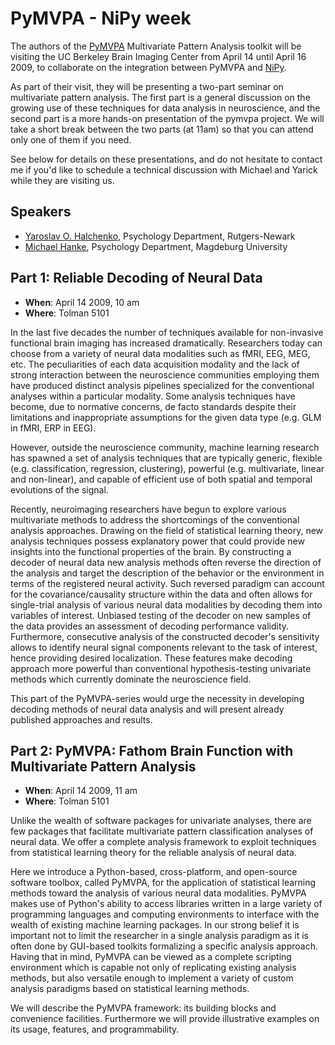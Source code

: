 # PyMVPA - NiPy week

The authors of the [PyMVPA](http://www.pymvpa.org) Multivariate Pattern
Analysis toolkit will be visiting the UC Berkeley Brain Imaging Center
from April 14 until April 16 2009, to collaborate on the integration
between PyMVPA and [NiPy](http://neuroimaging.scipy.org).

As part of their visit, they will be presenting a two-part seminar on
multivariate pattern analysis. The first part is a general discussion on
the growing use of these techniques for data analysis in neuroscience,
and the second part is a more hands-on presentation of the pymvpa
project. We will take a short break between the two parts (at 11am) so
that you can attend only one of them if you need.

See below for details on these presentations, and do not hesitate to
contact me if you\'d like to schedule a technical discussion with
Michael and Yarick while they are visiting us.

## Speakers

- [Yaroslav O. Halchenko](http://www.onerussian.com/), Psychology
  Department, Rutgers-Newark
- [Michael
  Hanke](http://apsy.gse.uni-magdeburg.de/main/index.psp?page=hanke/main),
  Psychology Department, Magdeburg University

## Part 1: Reliable Decoding of Neural Data

- **When**: April 14 2009, 10 am
- **Where**: Tolman 5101

In the last five decades the number of techniques available for
non-invasive functional brain imaging has increased dramatically.
Researchers today can choose from a variety of neural data modalities
such as fMRI, EEG, MEG, etc. The peculiarities of each data acquisition
modality and the lack of strong interaction between the neuroscience
communities employing them have produced distinct analysis pipelines
specialized for the conventional analyses within a particular modality.
Some analysis techniques have become, due to normative concerns, de
facto standards despite their limitations and inappropriate assumptions
for the given data type (e.g. GLM in fMRI, ERP in EEG).

However, outside the neuroscience community, machine learning research
has spawned a set of analysis techniques that are typically generic,
flexible (e.g. classification, regression, clustering), powerful (e.g.
multivariate, linear and non-linear), and capable of efficient use of
both spatial and temporal evolutions of the signal.

Recently, neuroimaging researchers have begun to explore various
multivariate methods to address the shortcomings of the conventional
analysis approaches. Drawing on the field of statistical learning
theory, new analysis techniques possess explanatory power that could
provide new insights into the functional properties of the brain. By
constructing a decoder of neural data new analysis methods often reverse
the direction of the analysis and target the description of the behavior
or the environment in terms of the registered neural activity. Such
reversed paradigm can account for the covariance/causality structure
within the data and often allows for single-trial analysis of various
neural data modalities by decoding them into variables of interest.
Unbiased testing of the decoder on new samples of the data provides an
assessment of decoding performance validity. Furthermore, consecutive
analysis of the constructed decoder\'s sensitivity allows to identify
neural signal components relevant to the task of interest, hence
providing desired localization. These features make decoding approach
more powerful than conventional hypothesis-testing univariate methods
which currently dominate the neuroscience field.

This part of the PyMVPA-series would urge the necessity in developing
decoding methods of neural data analysis and will present already
published approaches and results.

## Part 2: PyMVPA: Fathom Brain Function with Multivariate Pattern Analysis

- **When**: April 14 2009, 11 am
- **Where**: Tolman 5101

Unlike the wealth of software packages for univariate analyses, there
are few packages that facilitate multivariate pattern classification
analyses of neural data. We offer a complete analysis framework to
exploit techniques from statistical learning theory for the reliable
analysis of neural data.

Here we introduce a Python-based, cross-platform, and open-source
software toolbox, called PyMVPA, for the application of statistical
learning methods toward the analysis of various neural data modalities.
PyMVPA makes use of Python\'s ability to access libraries written in a
large variety of programming languages and computing environments to
interface with the wealth of existing machine learning packages. In our
strong belief it is important not to limit the researcher in a single
analysis paradigm as it is often done by GUI-based toolkits formalizing
a specific analysis approach. Having that in mind, PyMVPA can be viewed
as a complete scripting environment which is capable not only of
replicating existing analysis methods, but also versatile enough to
implement a variety of custom analysis paradigms based on statistical
learning methods.

We will describe the PyMVPA framework: its building blocks and
convenience facilities. Furthermore we will provide illustrative
examples on its usage, features, and programmability.
